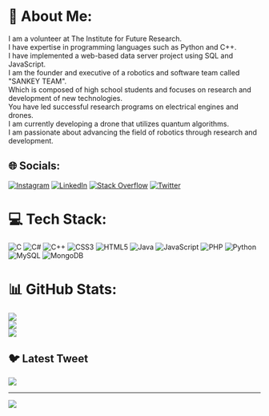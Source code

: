 # 💫 About Me:
I am a volunteer at The Institute for Future Research.<br>I have expertise in programming languages such as Python and C++.<br>I have implemented a web-based data server project using SQL and JavaScript. <br>I am the founder and executive of a robotics and software team called "SANKEY TEAM".<br>Which is composed of high school students and focuses on research and development of new technologies. <br>You have led successful research programs on electrical engines and drones. <br>I am currently developing a drone that utilizes quantum algorithms. <br>I am passionate about advancing the field of robotics through research and development.


## 🌐 Socials:
[![Instagram](https://img.shields.io/badge/Instagram-%23E4405F.svg?logo=Instagram&logoColor=white)](https://instagram.com/metinerdamar) [![LinkedIn](https://img.shields.io/badge/LinkedIn-%230077B5.svg?logo=linkedin&logoColor=white)](https://linkedin.com/in/huneli) [![Stack Overflow](https://img.shields.io/badge/-Stackoverflow-FE7A16?logo=stack-overflow&logoColor=white)](https://stackoverflow.com/users/19554607) [![Twitter](https://img.shields.io/badge/Twitter-%231DA1F2.svg?logo=Twitter&logoColor=white)](https://twitter.com/S0lenya11) 

# 💻 Tech Stack:
![C](https://img.shields.io/badge/c-%2300599C.svg?style=for-the-badge&logo=c&logoColor=white) ![C#](https://img.shields.io/badge/c%23-%23239120.svg?style=for-the-badge&logo=c-sharp&logoColor=white) ![C++](https://img.shields.io/badge/c++-%2300599C.svg?style=for-the-badge&logo=c%2B%2B&logoColor=white) ![CSS3](https://img.shields.io/badge/css3-%231572B6.svg?style=for-the-badge&logo=css3&logoColor=white) ![HTML5](https://img.shields.io/badge/html5-%23E34F26.svg?style=for-the-badge&logo=html5&logoColor=white) ![Java](https://img.shields.io/badge/java-%23ED8B00.svg?style=for-the-badge&logo=java&logoColor=white) ![JavaScript](https://img.shields.io/badge/javascript-%23323330.svg?style=for-the-badge&logo=javascript&logoColor=%23F7DF1E) ![PHP](https://img.shields.io/badge/php-%23777BB4.svg?style=for-the-badge&logo=php&logoColor=white) ![Python](https://img.shields.io/badge/python-3670A0?style=for-the-badge&logo=python&logoColor=ffdd54) ![MySQL](https://img.shields.io/badge/mysql-%2300f.svg?style=for-the-badge&logo=mysql&logoColor=white) ![MongoDB](https://img.shields.io/badge/MongoDB-%234ea94b.svg?style=for-the-badge&logo=mongodb&logoColor=white)
# 📊 GitHub Stats:
![](https://github-readme-stats.vercel.app/api?username=hunelii&theme=nightowl&hide_border=false&include_all_commits=false&count_private=false)<br/>
![](https://github-readme-streak-stats.herokuapp.com/?user=hunelii&theme=nightowl&hide_border=false)<br/>
![](https://github-readme-stats.vercel.app/api/top-langs/?username=hunelii&theme=nightowl&hide_border=false&include_all_commits=false&count_private=false&layout=compact)

## 🐦 Latest Tweet
[![](https://gtce.itsvg.in/api?username=S0lenya11)](https://github.com/VishwaGauravIn/github-twitter-card-embed)

---
[![](https://visitcount.itsvg.in/api?id=hunelii&icon=2&color=0)](https://visitcount.itsvg.in)


